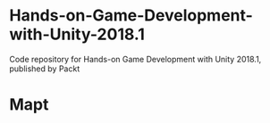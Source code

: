 # Hands-on-Game-Development-with-Unity-2018.1
Code repository for Hands-on Game Development with Unity 2018.1, published by Packt

# Mapt
